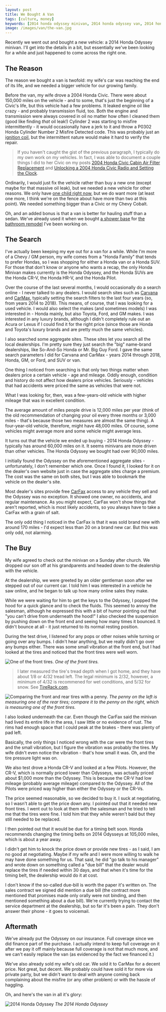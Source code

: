 ```yaml
---
layout: post
title: We Bought A Van
tags: [culture, money]
keywords: [2014 honda odyssey minivan, 2014 honda odyssey van, 2014 honda odyssey, 2014 odyssey, honda odyssey, odyssey, van, minivan, honda, 2004 honda civic, honda civic, civic, 2004 civic]
image: /images/van/the-van.jpg
---
```


Recently we went out and bought a new vehicle: a 2014 Honda Odyssey minivan. I'll get into the details in a bit, but essentially we've been looking for a while and just happened to come across the right one.

## The Reason

The reason we bought a van is twofold: my wife's car was reaching the end of its life, and we needed a bigger vehicle for our growing family.

Before the van, my wife drove a 2004 Honda Civic. There were about 150,000 miles on the vehicle - and to some, that's just the beginning of a Civic's life, but this vehicle had a few problems. It leaked engine oil like crazy - and probably transmission fluid, too. Both the engine and transmission were always covered in oil no matter how often I cleaned them (good like finding *that* oil leak!) Cylinder 2 was starting to misfire intermittently - it would occasionally have a jerk to it and throw a P0302 Honda Cylinder Number 2 Misfire Detected code. This was probably just an [ignition coil](https://shop.advanceautoparts.com/p/denso-original-equipment-quality-direct-ignition-coil-673-2302/10037321-P), but the intermittent nature would make it hard to verify the repair.

> If you haven't caught the gist of the previous paragraph, I typically do my own work on my vehicles. In fact, I was able to document a couple things I did to her Civic on my posts [2004 Honda Civic Cabin Air Filter Replacement](https://hendrixjoseph.github.io/2004-honda-civic-cabin-air-filter-replacement/) and [Unlocking a 2004 Honda Civic Radio and Setting the Clock](https://hendrixjoseph.github.io/unlocking-a-2004-honda-civic-radio-and-setting-the-clock/).

Ordinarily, I would just fix the vehicle rather than buy a new one (except maybe for that massive oil leak), but we needed a new vehicle for other reasons. We only have [one child right now](https://hendrixjoseph.github.io/a-mostly-financial-pregnancy-timeline-and-the-first-four-months-of-life-my-experience-as-a-new-dad/), but we do want more (at least one more, I think we're on the fence about have more than two at this point). We needed something bigger than a Civic or my Chevy Cobalt.

Oh, and an added bonus is that a van is better for hauling stuff than a sedan. We've already used it when we bought [a shower base](https://www.homedepot.com/p/203910260) for [the bathroom remodel](https://hendrixjoseph.github.io/master-bath-remodel-demolition/) I've been working on.

## The Search

I've actually been keeping my eye out for a van for a while. While I'm more of a Chevy / GM person, my wife comes from a "Honda Family" that tends to prefer Hondas, so I was shopping for either a Honda van or a Honda SUV. For those that don't know or anyone who wants a recap, the only Honda Minivan makes currently is the Honda Odyssey, and the Honda SUVs are the Honda CR-V, the Honda HR-V, and the Honda Pilot.

Over the course of the last several months, I would occasionally do a search online - I never talked to any dealers. I would search sites such as [Carvana](https://www.carvana.com/) and [CarMax](https://www.carmax.com/), typically setting the search filters to the last four years (so, from years 2014 to 2018). This means, of course, that I was looking for a used vehicle. I would also select the makes (and sometimes models) I was interested in - Honda mainly, but also Toyota, Ford, and GM makes. I was interested in any luxury brands, although I didn't completely rule out an Acura or Lexus if I could find it for the right price (since those are Honda and Toyota's luxury brands and are pretty much the same vehicles).

I also searched some aggregate sites. These sites let you search all the local dealerships. I'm pretty sure they just search the "big" name-brand dealerships, like So-And-So Honda or Mr. Big Guy Ford. I gave the same search parameters I did for Carvana and CarMax  - years 2014 through 2018, Honda, GM, or Ford, and SUV or van.

One thing I noticed from searching is that only two things matter when dealers price a certain vehicle - age and mileage. Oddly enough, condition and history do not affect how dealers price vehicles. Seriously - vehicles that had accidents were priced the same as vehicles that were not.

What I was looking for, then, was a few-years-old vehicle with higher mileage that was in excellent condition.

The average amount of miles people drive is 12,000 miles per year (think of the old recommendation of changing your oil every three months or 3,000 miles - that's because those two measures are almost the same thing). A four-year-old vehicle, therefore, might have 48,000 miles. Of course, some vehicles might average more and some vehicle might average less.

It turns out that the vehicle we ended up buying  - 2014 Honda Odyssey - typically has around 60,000 miles on it. It seems minivans are more driven than other vehicles. The Honda Odyssey we bought had over 90,000 miles.

I initially found the Odyssey on the aforementioned aggregate sites - unfortunately, I don't remember which one. Once I found it, I looked for it on the dealer's own website just in case the aggregate sites charge a premium. The cost was the same on both sites, but I was able to bookmark the vehicle on the dealer's site.

Most dealer's sites provide free [CarFax](https://www.carfax.com/) access to any vehicle they sell and the Odyssey was no exception. It showed one owner, no accidents, and regular maintenance. As you might expect, CarFax won't show things that aren't reported, which is most likely accidents, so you always have to take a CarFax with a grain of salt.

The only odd thing I noticed in the CarFax is that it was sold brand new with around 170 miles - I'd expect less than 20 on a brand new car. But this was only odd, not alarming.

## The Buy

My wife agreed to check out the minivan on a Sunday after church. We dropped our son off at his grandparents and headed down to the dealership with the vehicle.

At the dealership, we were greeted by an older gentleman soon after we stepped out of our current car. I told him I was interested in a vehicle he saw online, and he began to talk up how many online sales they make.

While we were waiting for him to get the keys to the Odyssey, I popped the hood for a quick glance and to check the fluids. This seemed to annoy the salesman, although he expressed this with a bit of humor pointing out that "you can't drive from underneath the hood!" I also checked the suspension by pushing down on the front end and seeing how many times it bounced. It didn't bounce at all - it just returned to its normal resting position.

During the test drive, I listened for any pops or other noises while turning or going over any bumps. I didn't hear anything, but we really didn't go over any bumps either. There was some small vibration at the front end, but I had looked at the tires and noticed that the front tires were well worn.

![One of the front tires.](/images/van/front-tire.jpg)
*One of the front tires.*

> I later measured the tire's tread depth when I got home, and they have about 1/8 or 4/32 tread left. The legal minimum is 2/32, however, a minimum of 4/32 is recommened for wet conditions, and 5/32 for snow. See [TireRack.com](https://www.tirerack.com/tires/tiretech/techpage.jsp?techid=163).

![Comparing the front and rear tires with a penny.](/images/van/tires-compared.jpg)
*The penny on the left is measuring one of the rear tires; compare it to the penny on the right, which is measuring one of the front tires.*

I also looked underneath the car. Even though the CarFax said the minivan had lived its entire life in the area, I saw little or no evidence of rust. The rims had enough space that I could peak at the brakes - there was plenty of pad left. 

Basically, the only things I noticed wrong with the car were the front tires and the small vibration, but I figure the vibration was probably the tires. My wife didn't even notice the vibration - that's how small it was. Oh, and the tire pressure light was on.

We also test drove a Honda CR-V and looked at a few Pilots. However, the CR-V, which is normally priced lower than Odysseys, was actually priced about $1,000 more than the Odyssey. This is because the CR-V had low mileage (probably average mileage) compared to the Odyssey. All of the Pilots were priced way higher than either the Odyssey or the CR-Vs.

The price seemed reasonable, so we decided to buy it. I suck at negotiating, so I wasn't able to get the price down any. I pointed out that it needed new front tires. I went out to look at them with the salesman and he tried to tell me that the tires were fine. I told him that they while weren't bald but they still needed to be replaced.

I then pointed out that it would be due for a timing belt soon. Honda recommends changing the timing belts on 2014 Odysseys at 105,000 miles, which is about a year away.

I didn't get him to knock the price down or provide new tires - as I said, I am no good at negotiating. Maybe if my wife and I were more willing to walk he may have done something for us. That said, he did "go talk to his manager" and wrote down on something called a "due bill" that the dealer would replace the tires if needed within 30 days, and that when it's time for the timing belt, the dealership would do it at cost.

I don't know if the so-called due-bill is worth the paper it's written on. The sales contract we signed did mention a due bill (the contract more mentioned that promises made only orally were not binding, and then mentioned something about a due bill). We're currently trying to contact the service department at the dealership, but so far it's been a pain. They don't answer their phone - it goes to voicemail.

## Aftermath

We've already put the Odyssey on our insurance. Full coverage since we did finance part of the purchase. I actually intend to keep full coverage on it after we pay it off mainly because full coverage is not that much more, and we can't easily replace the van (as evidenced by the fact we financed it.)

We've also already sold my wife's old car. We sold it to CarMax for a decent price. Not great, but decent. We probably could have sold it for more via private party, but we didn't want to deal with anyone coming back complaining about the misfire (or any other problem) or with the hassle of haggling.

Oh, and here's the van in all it's glory:

![2014 Honda Odyssey](/images/van/the-van.jpg)
*The 2014 Honda Odyssey*
